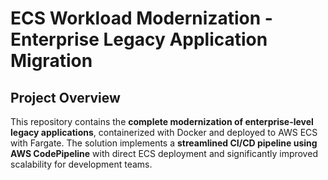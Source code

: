 # ECS Workload Modernization - Enterprise Legacy Application Migration

##  Project Overview

This repository contains the **complete modernization of enterprise-level legacy applications**, containerized with Docker and deployed to AWS ECS with Fargate. The solution implements a **streamlined CI/CD pipeline using AWS CodePipeline** with direct ECS deployment and significantly improved scalability for development teams.
